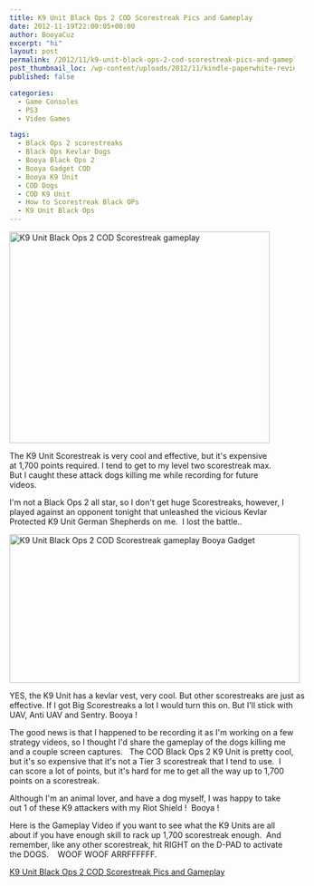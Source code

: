 ```yaml
---
title: K9 Unit Black Ops 2 COD Scorestreak Pics and Gameplay
date: 2012-11-19T22:00:05+00:00
author: BooyaCuz
excerpt: "hi"
layout: post
permalink: /2012/11/k9-unit-black-ops-2-cod-scorestreak-pics-and-gameplay.html
post_thumbnail_loc: /wp-content/uploads/2012/11/kindle-paperwhite-review-booya-thumb.jpg
published: false

categories:
  - Game Consoles
  - PS3
  - Video Games

tags:
  - Black Ops 2 scorestreaks
  - Black Ops Kevlar Dogs
  - Booya Black Ops 2
  - Booya Gadget COD
  - Booya K9 Unit
  - COD Dogs
  - COD K9 Unit
  - How to Scorestreak Black OPs
  - K9 Unit Black Ops
---
```

<div id="attachment_6221" style="width: 470px" class="wp-caption aligncenter">
  <a href="http://www.booyagadget.com/wp-content/uploads/2012/11/K9-Unit-Black-Ops-2-COD-Scorestreak-gameplay.png"><img class=" wp-image-6221 " title="K9 Unit Black Ops 2 COD Scorestreak gameplay" src="http://www.booyagadget.com/wp-content/uploads/2012/11/K9-Unit-Black-Ops-2-COD-Scorestreak-gameplay.png" alt="K9 Unit Black Ops 2 COD Scorestreak gameplay" width="460" height="373" srcset="http://www.booyagadget.com/wp-content/uploads/2012/11/K9-Unit-Black-Ops-2-COD-Scorestreak-gameplay.png 657w, http://www.booyagadget.com/wp-content/uploads/2012/11/K9-Unit-Black-Ops-2-COD-Scorestreak-gameplay-300x243.png 300w, http://www.booyagadget.com/wp-content/uploads/2012/11/K9-Unit-Black-Ops-2-COD-Scorestreak-gameplay-363x295.png 363w, http://www.booyagadget.com/wp-content/uploads/2012/11/K9-Unit-Black-Ops-2-COD-Scorestreak-gameplay-308x250.png 308w" sizes="(max-width: 460px) 100vw, 460px" /></a>
  
  <p class="wp-caption-text">
    The K9 Unit Scorestreak is very cool and effective, but it's expensive at 1,700 points required. I tend to get to my level two scorestreak max. But I caught these attack dogs killing me while recording for future videos.
  </p>
</div>

I'm not a Black Ops 2 all star, so I don't get huge Scorestreaks, however, I played against an opponent tonight that unleashed the vicious Kevlar Protected K9 Unit German Shepherds on me.  I lost the battle..

<div id="attachment_6225" style="width: 523px" class="wp-caption aligncenter">
  <a href="http://www.booyagadget.com/wp-content/uploads/2012/11/COD2-Black-Ops-K9-Unit-ScoreStreak-vs-Riot-Shield.png"><img class=" wp-image-6225   " title="COD2 Black Ops K9 Unit ScoreStreak vs Riot Shield" src="http://www.booyagadget.com/wp-content/uploads/2012/11/COD2-Black-Ops-K9-Unit-ScoreStreak-vs-Riot-Shield.png" alt="K9 Unit Black Ops 2 COD Scorestreak gameplay Booya Gadget" width="513" height="262" srcset="http://www.booyagadget.com/wp-content/uploads/2012/11/COD2-Black-Ops-K9-Unit-ScoreStreak-vs-Riot-Shield.png 1309w, http://www.booyagadget.com/wp-content/uploads/2012/11/COD2-Black-Ops-K9-Unit-ScoreStreak-vs-Riot-Shield-300x153.png 300w, http://www.booyagadget.com/wp-content/uploads/2012/11/COD2-Black-Ops-K9-Unit-ScoreStreak-vs-Riot-Shield-480x244.png 480w, http://www.booyagadget.com/wp-content/uploads/2012/11/COD2-Black-Ops-K9-Unit-ScoreStreak-vs-Riot-Shield-489x250.png 489w" sizes="(max-width: 513px) 100vw, 513px" /></a>
  
  <p class="wp-caption-text">
    YES, the K9 Unit has a kevlar vest, very cool. But other scorestreaks are just as effective. If I got Big Scorestreaks a lot I would turn this on. But I'll stick with UAV, Anti UAV and Sentry. Booya !
  </p>
</div>

The good news is that I happened to be recording it as I'm working on a few strategy videos, so I thought I'd share the gameplay of the dogs killing me and a couple screen captures.   The COD Black Ops 2 K9 Unit is pretty cool, but it's so expensive that it's not a Tier 3 scorestreak that I tend to use.  I can score a lot of points, but it's hard for me to get all the way up to 1,700 points on a scorestreak.

Although I'm an animal lover, and have a dog myself, I was happy to take out 1 of these K9 attackers with my Riot Shield !  Booya !

Here is the Gameplay Video if you want to see what the K9 Units are all about if you have enough skill to rack up 1,700 scorestreak enough.  And remember, like any other scorestreak, hit RIGHT on the D-PAD to activate the DOGS.    WOOF WOOF ARRFFFFFF.

<a title="K9 Unit Black ops 2 Gameplay Scorestreak Booya Gadget" href="http://youtu.be/UCWLhmf9gwE" target="_blank">K9 Unit Black Ops 2 COD Scorestreak Pics and Gameplay</a>
  
<span class="youtube"></span>